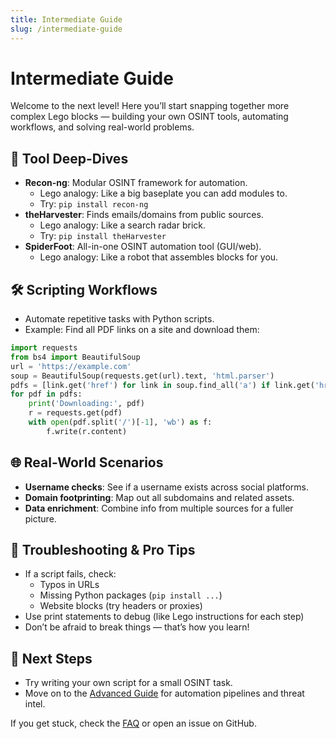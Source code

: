 ```yaml
---
title: Intermediate Guide
slug: /intermediate-guide
---
```


# Intermediate Guide

Welcome to the next level! Here you’ll start snapping together more complex Lego blocks — building your own OSINT tools, automating workflows, and solving real-world problems.

## 🔎 Tool Deep-Dives
- **Recon-ng**: Modular OSINT framework for automation.
  - Lego analogy: Like a big baseplate you can add modules to.
  - Try: `pip install recon-ng`
- **theHarvester**: Finds emails/domains from public sources.
  - Lego analogy: Like a search radar brick.
  - Try: `pip install theHarvester`
- **SpiderFoot**: All-in-one OSINT automation tool (GUI/web).
  - Lego analogy: Like a robot that assembles blocks for you.

## 🛠️ Scripting Workflows
- Automate repetitive tasks with Python scripts.
- Example: Find all PDF links on a site and download them:

```python
import requests
from bs4 import BeautifulSoup
url = 'https://example.com'
soup = BeautifulSoup(requests.get(url).text, 'html.parser')
pdfs = [link.get('href') for link in soup.find_all('a') if link.get('href', '').endswith('.pdf')]
for pdf in pdfs:
    print('Downloading:', pdf)
    r = requests.get(pdf)
    with open(pdf.split('/')[-1], 'wb') as f:
        f.write(r.content)
```

## 🌐 Real-World Scenarios
- **Username checks**: See if a username exists across social platforms.
- **Domain footprinting**: Map out all subdomains and related assets.
- **Data enrichment**: Combine info from multiple sources for a fuller picture.

## 🧩 Troubleshooting & Pro Tips
- If a script fails, check:
  - Typos in URLs
  - Missing Python packages (`pip install ...`)
  - Website blocks (try headers or proxies)
- Use print statements to debug (like Lego instructions for each step)
- Don’t be afraid to break things — that’s how you learn!

## 🚀 Next Steps
- Try writing your own script for a small OSINT task.
- Move on to the [Advanced Guide](./advanced-guide) for automation pipelines and threat intel.

If you get stuck, check the [FAQ](./faq) or open an issue on GitHub.
